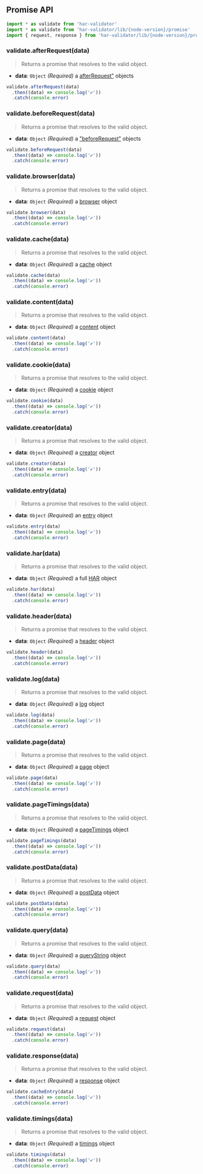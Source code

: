 ## Promise API


```js
import * as validate from 'har-validator'
import * as validate from 'har-validator/lib/{node-version}/promise'
import { request, response } from 'har-validator/lib/{node-version}/promise'
```

### validate.afterRequest(data)

> Returns a promise that resolves to the valid object.

- **data**: `Object` *(Required)*
  a [afterRequest"](https://github.com/ahmadnassri/har-spec/blob/master/versions/1.2.md#cache) objects

```js
validate.afterRequest(data)
  .then((data) => console.log('✔️'))
  .catch(console.error)
```

### validate.beforeRequest(data)

> Returns a promise that resolves to the valid object.

- **data**: `Object` *(Required)*
  a ["beforeRequest"](https://github.com/ahmadnassri/har-spec/blob/master/versions/1.2.md#cache) objects

```js
validate.beforeRequest(data)
  .then((data) => console.log('✔️'))
  .catch(console.error)
```

### validate.browser(data)

> Returns a promise that resolves to the valid object.

- **data**: `Object` *(Required)*
  a [browser](https://github.com/ahmadnassri/har-spec/blob/master/versions/1.2.md#browser) object

```js
validate.browser(data)
  .then((data) => console.log('✔️'))
  .catch(console.error)
```

### validate.cache(data)

> Returns a promise that resolves to the valid object.

- **data**: `Object` *(Required)*
  a [cache](https://github.com/ahmadnassri/har-spec/blob/master/versions/1.2.md#cache) object

```js
validate.cache(data)
  .then((data) => console.log('✔️'))
  .catch(console.error)
```

### validate.content(data)

> Returns a promise that resolves to the valid object.

- **data**: `Object` *(Required)*
  a [content](https://github.com/ahmadnassri/har-spec/blob/master/versions/1.2.md#content) object

```js
validate.content(data)
  .then((data) => console.log('✔️'))
  .catch(console.error)
```

### validate.cookie(data)

> Returns a promise that resolves to the valid object.

- **data**: `Object` *(Required)*
  a [cookie](https://github.com/ahmadnassri/har-spec/blob/master/versions/1.2.md#cookies) object

```js
validate.cookie(data)
  .then((data) => console.log('✔️'))
  .catch(console.error)
```

### validate.creator(data)

> Returns a promise that resolves to the valid object.

- **data**: `Object` *(Required)*
  a [creator](https://github.com/ahmadnassri/har-spec/blob/master/versions/1.2.md#creator) object

```js
validate.creator(data)
  .then((data) => console.log('✔️'))
  .catch(console.error)
```

### validate.entry(data)

> Returns a promise that resolves to the valid object.

- **data**: `Object` *(Required)*
  an [entry](https://github.com/ahmadnassri/har-spec/blob/master/versions/1.2.md#entries) object

```js
validate.entry(data)
  .then((data) => console.log('✔️'))
  .catch(console.error)
```

### validate.har(data)

> Returns a promise that resolves to the valid object.

- **data**: `Object` *(Required)*
  a full [HAR](https://github.com/ahmadnassri/har-spec/blob/master/versions/1.2.md) object

```js
validate.har(data)
  .then((data) => console.log('✔️'))
  .catch(console.error)
```

### validate.header(data)

> Returns a promise that resolves to the valid object.

- **data**: `Object` *(Required)*
  a [header](https://github.com/ahmadnassri/har-spec/blob/master/versions/1.2.md#headers) object

```js
validate.header(data)
  .then((data) => console.log('✔️'))
  .catch(console.error)
```

### validate.log(data)

> Returns a promise that resolves to the valid object.

- **data**: `Object` *(Required)*
  a [log](https://github.com/ahmadnassri/har-spec/blob/master/versions/1.2.md#log) object

```js
validate.log(data)
  .then((data) => console.log('✔️'))
  .catch(console.error)
```

### validate.page(data)

> Returns a promise that resolves to the valid object.

- **data**: `Object` *(Required)*
  a [page](https://github.com/ahmadnassri/har-spec/blob/master/versions/1.2.md#pages) object

```js
validate.page(data)
  .then((data) => console.log('✔️'))
  .catch(console.error)
```

### validate.pageTimings(data)

> Returns a promise that resolves to the valid object.

- **data**: `Object` *(Required)*
  a [pageTimings](https://github.com/ahmadnassri/har-spec/blob/master/versions/1.2.md#pageTimings) object

```js
validate.pageTimings(data)
  .then((data) => console.log('✔️'))
  .catch(console.error)
```

### validate.postData(data)

> Returns a promise that resolves to the valid object.

- **data**: `Object` *(Required)*
  a [postData](https://github.com/ahmadnassri/har-spec/blob/master/versions/1.2.md#postData) object

```js
validate.postData(data)
  .then((data) => console.log('✔️'))
  .catch(console.error)
```

### validate.query(data)

> Returns a promise that resolves to the valid object.

- **data**: `Object` *(Required)*
  a [queryString](https://github.com/ahmadnassri/har-spec/blob/master/versions/1.2.md#querystring) object

```js
validate.query(data)
  .then((data) => console.log('✔️'))
  .catch(console.error)
```

### validate.request(data)

> Returns a promise that resolves to the valid object.

- **data**: `Object` *(Required)*
  a [request](https://github.com/ahmadnassri/har-spec/blob/master/versions/1.2.md#request) object

```js
validate.request(data)
  .then((data) => console.log('✔️'))
  .catch(console.error)
```

### validate.response(data)

> Returns a promise that resolves to the valid object.

- **data**: `Object` *(Required)*
  a [response](https://github.com/ahmadnassri/har-spec/blob/master/versions/1.2.md#response) object

```js
validate.cacheEntry(data)
  .then((data) => console.log('✔️'))
  .catch(console.error)
```

### validate.timings(data)

> Returns a promise that resolves to the valid object.

- **data**: `Object` *(Required)*
  a [timings](https://github.com/ahmadnassri/har-spec/blob/master/versions/1.2.md#timings) object

```js
validate.timings(data)
  .then((data) => console.log('✔️'))
  .catch(console.error)
```
